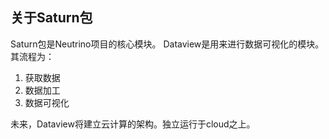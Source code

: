 ## 关于Saturn包
Saturn包是Neutrino项目的核心模块。
Dataview是用来进行数据可视化的模块。其流程为：
1. 获取数据 
2. 数据加工
3. 数据可视化 

未来，Dataview将建立云计算的架构。独立运行于cloud之上。